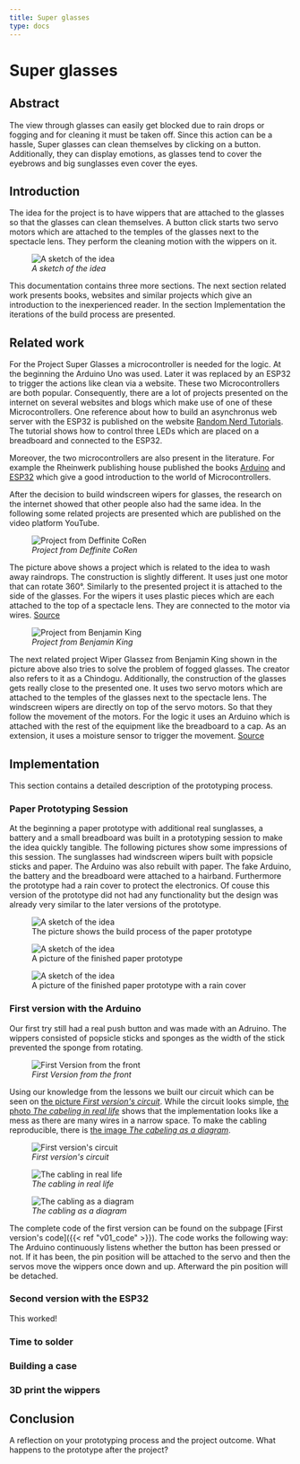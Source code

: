 ```yaml
---
title: Super glasses
type: docs
---
```


# Super glasses

## Abstract

The view through glasses can easily get blocked due to rain drops or fogging and 
for cleaning it must be taken off. Since this action can be a hassle, 
Super glasses can clean themselves by clicking on a button. 
Additionally, they can display emotions, as glasses tend to cover the eyebrows and 
big sunglasses even cover the eyes.

## Introduction

The idea for the project is to have wippers that are attached to the glasses 
so that the glasses can clean themselves. A button click starts two servo motors which are attached to the temples of the glasses next to the spectacle lens. They perform the cleaning motion with the wippers on it.

<figure id="sketch">
    <img src="./assets/brille_sketch.jpg" alt="A sketch of the idea" style="max-height: 200px"/>
  <figcaption><em>A sketch of the idea</em></figcaption>
</figure>

This documentation contains three more sections. The next section related work presents books, websites and similar projects which give an introduction to the inexperienced reader. In the section Implementation the iterations of the build process are presented. 

## Related work

For the Project Super Glasses a microcontroller is needed for the logic. 
At the beginning the Arduino Uno was used. 
Later it was replaced by an ESP32 to trigger the actions like clean via a website. 
These two Microcontrollers are both popular. 
Consequently, there are a lot of projects presented on the internet on several websites and blogs 
which make use of one of these Microcontrollers. 
One reference about how to build an asynchronus web server with the ESP32 is published on the website [Random Nerd Tutorials](https://randomnerdtutorials.com/esp32-async-web-server-espasyncwebserver-library/). 
The tutorial shows how to control three LEDs which are placed on a breadboard and connected to the ESP32. 

Moreover, the two microcontrollers are also present in the literature. 
For example the Rheinwerk publishing house published the books [Arduino](https://www.rheinwerk-verlag.de/arduino-das-umfassende-handbuch/) and [ESP32](https://www.rheinwerk-verlag.de/mikrocontroller-esp32-das-umfassende-handbuch/) 
which give a good introduction to the world of Microcontrollers.

After the decision to build windscreen wipers for glasses, the research on the internet showed that other people also had the same idea. In the following some related projects are presented which are published on the video platform YouTube.

<figure id="sketch">
    <img src="./assets/1relatedWork.png" alt="Project from Deffinite CoRen" style="max-height: 200px"/>
  <figcaption><em>Project from Deffinite CoRen</em></figcaption>
</figure>

The picture above shows a project which is related to the idea to wash away raindrops. 
The construction is slightly different. It uses just one motor that can rotate 360°. 
Similarly to the presented project it is attached to the side of the glasses. 
For the wipers it uses plastic pieces which are each attached to the top of a spectacle lens. 
They are connected to the motor via wires. [Source](https://youtube.com/shorts/yv6GhCoSSO8?si=K6DPu0hzVph28PmN) 

<figure id="sketch">
    <img src="./assets/2relatedWork.png" alt="Project from Benjamin King" style="max-height: 200px"/>
  <figcaption><em>Project from Benjamin King</em></figcaption>
</figure>

The next related project Wiper Glassez from Benjamin King shown in the picture above also tries to solve the problem of fogged glasses. 
The creator also refers to it as a Chindogu. 
Additionally, the construction of the glasses gets really close to the presented one. 
It uses two servo motors which are attached to the temples of the glasses next to the spectacle lens. 
The windscreen wipers are directly on top of the servo motors. 
So that they follow the movement of the motors. 
For the logic it uses an Arduino which is attached with the rest of the equipment like the breadboard to a cap. 
As an extension, it uses a moisture sensor to trigger the movement.
[Source](https://www.youtube.com/watch?v=jDX6aNAMXfQ) 



## Implementation 
 This section contains a detailed description of the prototyping process.

### Paper Prototyping Session

At the beginning a paper prototype with additional real sunglasses, a battery and a small breadboard was built in a prototyping session to make the idea quickly tangible. The following pictures show some impressions of this session. The sunglasses had windscreen wipers built with popsicle sticks and paper. The Arduino was also rebuilt with paper. The fake Arduino, the battery and the breadboard were attached to a hairband. Furthermore the prototype had a rain cover to protect the electronics. Of couse this version of the prototype did not had any functionality but the design was already very similar to the later versions of the prototype.

<figure>
    <img src="./assets/Paper_Prototype_Build.jpg" alt="A sketch of the idea" style="max-height: 300px"/>
  <figcaption>The picture shows the build process of the paper prototype</figcaption>
</figure>
<figure>
    <img src="./assets/Paper_Prototype_finished.jpg" alt="A sketch of the idea" style="max-height: 400px"/>
  <figcaption>A picture of the finished paper prototype</figcaption>
</figure>
<figure>
    <img src="./assets/Paper_Prototype_finished_with_hat.jpg" alt="A sketch of the idea" style="max-height: 400px"/>
  <figcaption>A picture of the finished paper prototype with a rain cover</figcaption>
</figure>

### First version with the Arduino

Our first try still had a real push button and was made with an Adruino. 
The wippers consisted of popsicle sticks and sponges as 
the width of the stick prevented the sponge from rotating. 
<figure>
    <img src="./assets/V01_front.jpg" alt="First Version from the front" style="max-height: 500px"/>
  <figcaption><em>First Version from the front</em></figcaption>
</figure>
Using our knowledge from the lessons we built our circuit 
which can be seen on <a href="#v01circuit">the picture <em>First version's circuit</em></a>. 
While the circuit looks simple, <a href="#v01real">the photo <em>The cabeling in real life</em></a> shows that the implementation looks like a mess
as there are many wires in a narrow space. 
To make the cabling reproducible, there is <a href="#v01img">the image <em>The cabeling as a diagram</em></a>. 
<figure id="v01circuit">
    <img src="./assets/V01_Kreis.jpg" alt="First version's circuit" style="max-height: 300px"/>
  <figcaption><em>First version's circuit</em></figcaption>
</figure>
<figure id="v01real">
    <img src="./assets/V01_top.jpg" alt="The cabling in real life" style="max-height: 300px"/>
  <figcaption><em>The cabling in real life</em></figcaption>
</figure>
<figure id="v01img">
    <img src="./assets/V01_Kabeln.jpg" alt="The cabling as a diagram" style="max-height: 300px"/>
  <figcaption><em>The cabling as a diagram</em></figcaption>
</figure>

The complete code of the first version can be found on the subpage [First version's code]({{< ref "v01_code" >}}). 
The code works the following way: The Arduino continuously listens whether the button has been pressed or not. 
If it has been, the pin position will be attached to the servo and then the servos move the wippers once down and up.
Afterward the pin position will be detached.

### Second version with the ESP32

This worked!

### Time to solder

### Building a case

### 3D print the wippers

## Conclusion

A reflection on your prototyping process and the project outcome. What happens to the prototype after the project?